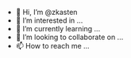 - 👋 Hi, I’m @zkasten
- 👀 I’m interested in ...
- 🌱 I’m currently learning ...
- 💞️ I’m looking to collaborate on ...
- 📫 How to reach me ...

<!---
zkasten/zkasten is a ✨ special ✨ repository because its `README.md` (this file) appears on your GitHub profile.
You can click the Preview link to take a look at your changes.
--->
